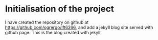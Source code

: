 # Initialisation of the project

I have created the repository on github at https://github.com/ogrergo/ift6266, and add a jekyll blog site served with github page. This is the blog created with jekyll.
